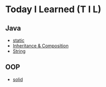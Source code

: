 # Today I Learned (T I L) 

## Java
* [static](https://github.com/nuseehr/TIL/blob/master/JAVA/static-basic.md)
* [Inheritance & Composition](https://github.com/nuseehr/TIL/blob/master/JAVA/inheritance-composition.md)
* [String](https://github.com/nuseehr/TIL/blob/master/JAVA/string.md)

## OOP
* [solid](https://github.com/nuseehr/TIL/blob/master/OOP/solid.md)